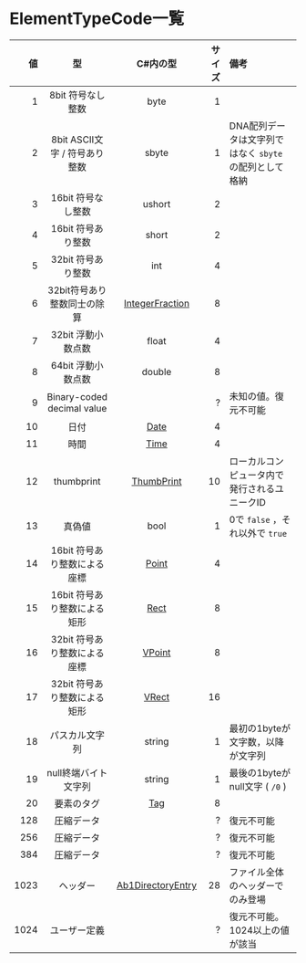 # ElementTypeCode一覧

|   値 |              型               |                                            C#内の型                                             | サイズ | 備考                                                   |
| ---: | :---------------------------: | :---------------------------------------------------------------------------------------------: | -----: | :----------------------------------------------------- |
|    1 |       8bit 符号なし整数       |                                              byte                                               |      1 |                                                        |
|    2 | 8bit ASCII文字 / 符号あり整数 |                                              sbyte                                              |      1 | DNA配列データは文字列ではなく `sbyte` の配列として格納 |
|    3 |      16bit 符号なし整数       |                                             ushort                                              |      2 |                                                        |
|    4 |      16bit 符号あり整数       |                                              short                                              |      2 |                                                        |
|    5 |      32bit 符号あり整数       |                                               int                                               |      4 |                                                        |
|    6 |  32bit符号あり整数同士の除算  | [IntegerFraction](../../src/Ab1Analyzer.Lib/Ab1FileComponents/ElementValues/IntegerFraction.cs) |      8 |                                                        |
|    7 |      32bit 浮動小数点数       |                                              float                                              |      4 |                                                        |
|    8 |      64bit 浮動小数点数       |                                             double                                              |      8 |                                                        |
|    9 |  Binary-coded decimal value   |                                                                                                 |      ? | 未知の値。復元不可能                                   |
|   10 |             日付              |            [Date](../../src/Ab1Analyzer.Lib/Ab1FileComponents/ElementValues/Date.cs)            |      4 |                                                        |
|   11 |             時間              |            [Time](../../src/Ab1Analyzer.Lib/Ab1FileComponents/ElementValues/Time.cs)            |      4 |                                                        |
|   12 |          thumbprint           |      [ThumbPrint](../../src/Ab1Analyzer.Lib/Ab1FileComponents/ElementValues/ThumbPrint.cs)      |     10 | ローカルコンピュータ内で発行されるユニークID           |
|   13 |            真偽値             |                                              bool                                               |      1 | 0で `false` ，それ以外で `true`                        |
|   14 | 16bit 符号あり整数による座標  |           [Point](../../src/Ab1Analyzer.Lib/Ab1FileComponents/ElementValues/Point.cs)           |      4 |                                                        |
|   15 | 16bit 符号あり整数による矩形  |            [Rect](../../src/Ab1Analyzer.Lib/Ab1FileComponents/ElementValues/Rect.cs)            |      8 |                                                        |
|   16 | 32bit 符号あり整数による座標  |          [VPoint](../../src/Ab1Analyzer.Lib/Ab1FileComponents/ElementValues/VPoint.cs)          |      8 |                                                        |
|   17 | 32bit 符号あり整数による矩形  |           [VRect](../../src/Ab1Analyzer.Lib/Ab1FileComponents/ElementValues/VRect.cs)           |     16 |                                                        |
|   18 |        パスカル文字列         |                                             string                                              |      1 | 最初の1byteが文字数，以降が文字列                      |
|   19 |     null終端バイト文字列      |                                             string                                              |      1 | 最後の1byteがnull文字 ( `/0` )                         |
|   20 |          要素のタグ           |             [Tag](../../src/Ab1Analyzer.Lib/Ab1FileComponents/ElementValues/Tag.cs)             |      8 |                                                        |
|  128 |          圧縮データ           |                                                                                                 |      ? | 復元不可能                                             |
|  256 |          圧縮データ           |                                                                                                 |      ? | 復元不可能                                             |
|  384 |          圧縮データ           |                                                                                                 |      ? | 復元不可能                                             |
| 1023 |           ヘッダー            |      [Ab1DirectoryEntry](../../src/Ab1Analyzer.Lib/Ab1FileComponents/Ab1DirectoryEntry.cs)      |     28 | ファイル全体のヘッダーでのみ登場                       |
| 1024 |         ユーザー定義          |                                                                                                 |      ? | 復元不可能。1024以上の値が該当                         |
